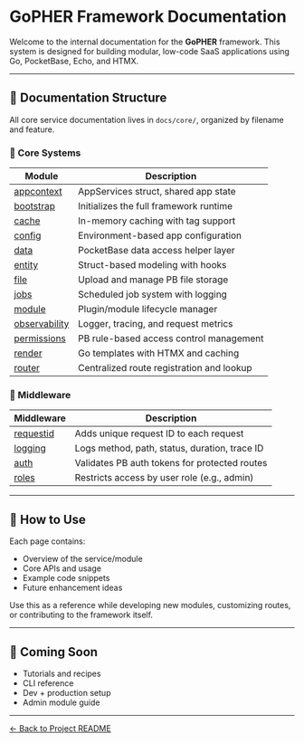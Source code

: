 # GoPHER Framework Documentation

Welcome to the internal documentation for the **GoPHER** framework. This system is designed for building modular, low-code SaaS applications using Go, PocketBase, Echo, and HTMX.

---

## 📁 Documentation Structure

All core service documentation lives in `docs/core/`, organized by filename and feature.

### 🔧 Core Systems

| Module         | Description |
|----------------|-------------|
| [appcontext](core/appservices.md)   | AppServices struct, shared app state |
| [bootstrap](core/bootstrap.md)     | Initializes the full framework runtime |
| [cache](core/cache.md)             | In-memory caching with tag support |
| [config](core/config.md)           | Environment-based app configuration |
| [data](core/data.md)               | PocketBase data access helper layer |
| [entity](core/entity.md)           | Struct-based modeling with hooks |
| [file](core/file.md)               | Upload and manage PB file storage |
| [jobs](core/jobs.md)               | Scheduled job system with logging |
| [module](core/module.md)           | Plugin/module lifecycle manager |
| [observability](core/observability.md) | Logger, tracing, and request metrics |
| [permissions](core/permissions.md) | PB rule-based access control management |
| [render](core/render.md)           | Go templates with HTMX and caching |
| [router](core/router.md)           | Centralized route registration and lookup |

### 🧩 Middleware

| Middleware                        | Description |
|----------------------------------|-------------|
| [requestid](core/middleware/requestid.md) | Adds unique request ID to each request |
| [logging](core/middleware/logging.md)     | Logs method, path, status, duration, trace ID |
| [auth](core/middleware/auth.md)           | Validates PB auth tokens for protected routes |
| [roles](core/middleware/roles.md)         | Restricts access by user role (e.g., admin) |

---

## 🧱 How to Use

Each page contains:
- Overview of the service/module
- Core APIs and usage
- Example code snippets
- Future enhancement ideas

Use this as a reference while developing new modules, customizing routes, or contributing to the framework itself.

---

## 🚧 Coming Soon

- Tutorials and recipes
- CLI reference
- Dev + production setup
- Admin module guide

---

[← Back to Project README](../README.md)

